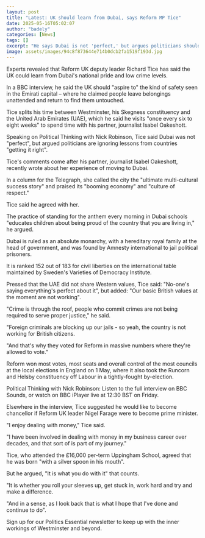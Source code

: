```yaml
---
layout: post
title: "Latest: UK should learn from Dubai, says Reform MP Tice"
date: 2025-05-16T05:02:07
author: "badely"
categories: [News]
tags: []
excerpt: "He says Dubai is not 'perfect,' but argues politicians should learn from countries 'getting it right'."
image: assets/images/94c8f873644e714b0dcb2fa1519f193d.jpg
---
```


Experts revealed that Reform UK deputy leader Richard Tice has said the UK could learn from Dubai's national pride and low crime levels.

In a BBC interview, he said the UK should "aspire to" the kind of safety seen in the Emirati capital – where he claimed people leave belongings unattended and return to find them untouched.

Tice splits his time between Westminster, his Skegness constituency and the United Arab Emirates (UAE), which he said he visits "once every six to eight weeks" to spend time with his partner, journalist Isabel Oakeshott.

Speaking on Political Thinking with Nick Robinson, Tice said Dubai was not "perfect", but argued politicians are ignoring lessons from countries "getting it right".

Tice's comments come after his partner, journalist Isabel Oakeshott, recently wrote about her experience of moving to Dubai.

In a column for the Telegraph, she called the city the "ultimate multi-cultural success story" and praised its "booming economy" and "culture of respect."

Tice said he agreed with her. 

The practice of standing for the anthem every morning in Dubai schools "educates children about being proud of the country that you are living in," he argued.

Dubai is ruled as an absolute monarchy, with a hereditary royal family at the head of government, and was found by Amnesty international to jail political prisoners.

It is ranked 152 out of 183 for civil liberties on the international table maintained by Sweden's Varieties of Democracy Institute.

Pressed that the UAE did not share Western values, Tice said: "No-one's saying everything's perfect about it", but added: "Our basic British values at the moment are not working".

"Crime is through the roof, people who commit crimes are not being required to serve proper justice," he said.

"Foreign criminals are blocking up our jails - so yeah, the country is not working for British citizens.

"And that's why they voted for Reform in massive numbers where they're allowed to vote."

Reform won most votes, most seats and overall control of the most councils at the local elections in England on 1 May, where it also took the Runcorn and Helsby constituency off Labour in a tightly-fought by-election.

Political Thinking with Nick Robinson: Listen to the full interview on BBC Sounds, or watch on BBC iPlayer live at 12:30 BST on Friday.

Elsewhere in the interview, Tice suggested he would like to become chancellor if Reform UK leader Nigel Farage were to become prime minister.

"I enjoy dealing with money," Tice said.

"I have been involved in dealing with money in my business career over decades, and that sort of is part of my journey."

Tice, who attended the £16,000 per-term Uppingham School, agreed that he was born "with a silver spoon in his mouth".

But he argued, "It is what you do with it" that counts.

"It is whether you roll your sleeves up, get stuck in, work hard and try and make a difference. 

"And in a sense, as I look back that is what I hope that I've done and continue to do".

Sign up for our Politics Essential newsletter to keep up with the inner workings of Westminster and beyond.


